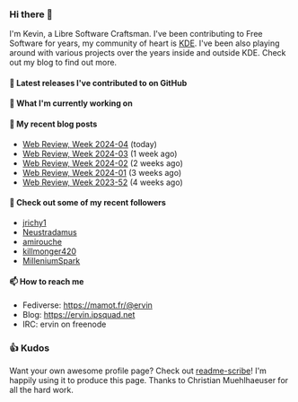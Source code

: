 ### Hi there 👋

I'm Kevin, a Libre Software Craftsman. I've been contributing to Free Software for years,
my community of heart is [KDE](https://kde.org). I've been also playing around with various
projects over the years inside and outside KDE. Check out my blog to find out more.

#### 🔭 Latest releases I've contributed to on GitHub


#### 🌱 What I'm currently working on


#### 📜 My recent blog posts

- [Web Review, Week 2024-04](https://ervin.ipsquad.net/blog/2024/01/26/web-review-week-2024-04/) (today)
- [Web Review, Week 2024-03](https://ervin.ipsquad.net/blog/2024/01/19/web-review-week-2024-03/) (1 week ago)
- [Web Review, Week 2024-02](https://ervin.ipsquad.net/blog/2024/01/12/web-review-week-2024-02/) (2 weeks ago)
- [Web Review, Week 2024-01](https://ervin.ipsquad.net/blog/2024/01/05/web-review-week-2024-01/) (3 weeks ago)
- [Web Review, Week 2023-52](https://ervin.ipsquad.net/blog/2023/12/29/web-review-week-2023-52/) (4 weeks ago)

#### 👯 Check out some of my recent followers

- [jrichy1](https://github.com/jrichy1)
- [Neustradamus](https://github.com/Neustradamus)
- [amirouche](https://github.com/amirouche)
- [killmonger420](https://github.com/killmonger420)
- [MilleniumSpark](https://github.com/MilleniumSpark)

#### 📫 How to reach me

- Fediverse: https://mamot.fr/@ervin
- Blog: https://ervin.ipsquad.net
- IRC: ervin on freenode

### 👍 Kudos

Want your own awesome profile page? Check out [readme-scribe](https://github.com/muesli/readme-scribe)!
I'm happily using it to produce this page. Thanks to Christian Muehlhaeuser for all the hard work.

